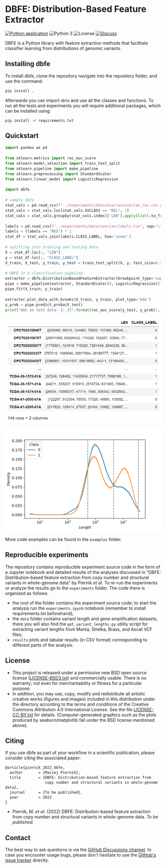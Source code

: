 # DBFE: Distribution-Based Feature Extractor
[![Python application](https://github.com/MNMdiagnostics/distribution_based_features/actions/workflows/python-app.yml/badge.svg?branch=main)](https://github.com/MNMdiagnostics/distribution_based_features/actions/workflows/python-app.yml)
![Python 3](https://img.shields.io/badge/python-3-blue.svg)
![License](https://img.shields.io/badge/license-BSD-blue.svg)
[![Discuss](https://img.shields.io/badge/discuss-github-blue.svg)](https://github.com/MNMdiagnostics/distribution_based_features/discussions)

DBFE is a Python library with feature extraction methods that facilitate classifier learning from distributions of genomic variants. 

## Installing dbfe

To install dbfe, clone the repository navigate into the repository folder, and use the command:

```bash
pip install .
```

Afterwards you can import `dbfe` and use all the classes and functions. To run all the tests and experiments you will require additional packages, which can be installed using:

```
pip install -r requirements.txt
```

## Quickstart

```python
import pandas as pd

from sklearn.metrics import roc_auc_score
from sklearn.model_selection import train_test_split
from sklearn.pipeline import make_pipeline
from sklearn.preprocessing import StandardScaler
from sklearn.linear_model import LogisticRegression

import dbfe

# sample data
stat_vals = pd.read_csv(f"../experiments/data/ovarian/ovarian_cnv.csv.gz", index_col='SAMPLEID')
stat_vals = stat_vals.loc[stat_vals.SVCLASS == "DEL", :]
stat_vals = stat_vals.groupby(stat_vals.index)['LEN'].apply(list).to_frame()

labels = pd.read_csv(f"../experiments/data/ovarian/labels.tsv", sep='\t', index_col=0)
labels = (labels == "RES") * 1
stat_df = stat_vals.join(labels.CLASS_LABEL, how='inner')

# splitting into training and testing data
X = stat_df.loc[:, "LEN"]
y = stat_df.loc[:, "CLASS_LABEL"]
X_train, X_test, y_train, y_test = train_test_split(X, y, test_size=0.25, random_state=23, stratify=y)

# DBFE in a classification pipeline
extractor = dbfe.DistributionBasedFeatureExtractor(breakpoint_type='supervised', n_bins='auto', cv=10)
pipe = make_pipeline(extractor, StandardScaler(), LogisticRegression())
pipe.fit(X_train, y_train)

extractor.plot_data_with_breaks(X_train, y_train, plot_type='kde')
y_prob = pipe.predict_proba(X_test)
print("AUC on test data: {:.3}".format(roc_auc_score(y_test, y_prob[:, 1])))
```

![](./examples/img/dataset.png)

![](./examples/img/dbfe_plot.svg)

More code examples can be found in the `examples` folder.

## Reproducible experiments

The repository contains reproducible experiment source code in the form of a Jupyter notebook and detailed results of the analyses discussed in "DBFE: Distribution-based feature extraction from copy number and structural variants in whole-genome data" by Piernik *et al.* To re-run the experiments or analyze the results go to the `experiments` folder. The code there is organized as follows:

- the root of the folder contains the experiment source code; to start the analysis run the `experiments.ipynb` notebook (remember to install requirements.txt beforehand);
- the `data` folder contains variant length and gene amplification datasets; there you will also find the `get_variant_lengths.py` utility script for extracting variant lengths from Manta, Strelka, Brass, and Ascat VCF files;
- `results` plots and tabular results (in CSV format) corresponding to different parts of the analysis.

## License

- This project is released under a permissive new BSD open source license ([LICENSE-BSD3.txt](https://github.com/MNMdiagnostics/distribution_based_features/blob/master/LICENSE-BSD3.txt)) and commercially usable. There is no warranty; not even for merchantability or fitness for a particular purpose.
- In addition, you may use, copy, modify and redistribute all artistic creative works (figures and images) included in this distribution under the directory
according to the terms and conditions of the Creative Commons Attribution 4.0 International License.  See the file [LICENSE-CC-BY.txt](https://github.com/MNMdiagnostics/distribution_based_features/blob/master/LICENSE-CC-BY.txt) for details. (Computer-generated graphics such as the plots produced by seaborn/matplotlib fall under the BSD license mentioned above).

## Citing

If you use dbfe as part of your workflow in a scientific publication, please consider citing the associated paper:

```
@article{piernik_2022_dbfe,
  author       = {Maciej Piernik},
  title        = {DBFE: Distribution-based feature extraction from 
                  copy number and structural variants in whole-genome data},
  journal      = {To be published},
  year         = 2022
}
```

- Piernik, M. *et al.* (2022) DBFE: Distribution-based feature extraction from copy number and structural variants in whole-genome data. *To be published.*

## Contact

The best way to ask questions is via the [GitHub Discussions channel](https://github.com/MNMdiagnostics/distribution_based_features/discussions). In case you encounter usage bugs, please don't hesitate to use the [GitHub's issue tracker](https://github.com/MNMdiagnostics/distribution_based_features/issues) directly. 
